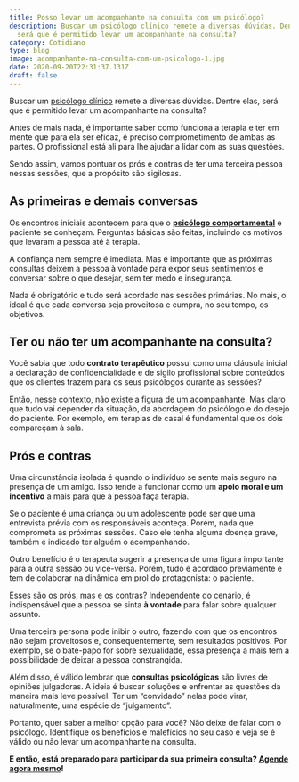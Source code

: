 ```yaml
---
title: Posso levar um acompanhante na consulta com um psicólogo?
description: Buscar um psicólogo clínico remete a diversas dúvidas. Dentre elas,
  será que é permitido levar um acompanhante na consulta?
category: Cotidiano
type: blog
image: acompanhante-na-consulta-com-um-psicologo-1.jpg
date: 2020-09-20T22:31:37.131Z
draft: false
---
```


Buscar um [psicólogo clínico](https://yuribusin.com.br/pra-que-serve-um-psicologo-clinico/) remete a diversas dúvidas. Dentre elas, será que é permitido levar um acompanhante na consulta?

Antes de mais nada, é importante saber como funciona a terapia e ter em mente que para ela ser eficaz, é preciso comprometimento de ambas as partes. O profissional está ali para lhe ajudar a lidar com as suas questões.

Sendo assim, vamos pontuar os prós e contras de ter uma terceira pessoa nessas sessões, que a propósito são sigilosas.

## As primeiras e demais conversas

Os encontros iniciais acontecem para que o **[psicólogo comportamental](https://yuribusin.com.br/)** e paciente se conheçam. Perguntas básicas são feitas, incluindo os motivos que levaram a pessoa até à terapia.

A confiança nem sempre é imediata. Mas é importante que as próximas consultas deixem a pessoa à vontade para expor seus sentimentos e conversar sobre o que desejar, sem ter medo e insegurança.

Nada é obrigatório e tudo será acordado nas sessões primárias. No mais, o ideal é que cada conversa seja proveitosa e cumpra, no seu tempo, os objetivos.

## Ter ou não ter um acompanhante na consulta?

Você sabia que todo **contrato terapêutico** possui como uma cláusula inicial a declaração de confidencialidade e de sigilo profissional sobre conteúdos que os clientes trazem para os seus psicólogos durante as sessões?

Então, nesse contexto, não existe a figura de um acompanhante. Mas claro que tudo vai depender da situação, da abordagem do psicólogo e do desejo do paciente. Por exemplo, em terapias de casal é fundamental que os dois compareçam à sala.

## Prós e contras

Uma circunstância isolada é quando o indivíduo se sente mais seguro na presença de um amigo. Isso tende a funcionar como um **apoio moral e um incentivo** a mais para que a pessoa faça terapia.

Se o paciente é uma criança ou um adolescente pode ser que uma entrevista prévia com os responsáveis aconteça. Porém, nada que comprometa as próximas sessões. Caso ele tenha alguma doença grave, também é indicado ter alguém o acompanhando.

Outro benefício é o terapeuta sugerir a presença de uma figura importante para a outra sessão ou vice-versa. Porém, tudo é acordado previamente e tem de colaborar na dinâmica em prol do protagonista: o paciente.

Esses são os prós, mas e os contras? Independente do cenário, é indispensável que a pessoa se sinta **à vontade** para falar sobre qualquer assunto.

Uma terceira persona pode inibir o outro, fazendo com que os encontros não sejam proveitosos e, consequentemente, sem resultados positivos. Por exemplo, se o bate-papo for sobre sexualidade, essa presença a mais tem a possibilidade de deixar a pessoa constrangida.

Além disso, é válido lembrar que **consultas psicológicas** são livres de opiniões julgadoras. A ideia é buscar soluções e enfrentar as questões da maneira mais leve possível. Ter um “convidado” nelas pode virar, naturalmente, uma espécie de “julgamento”.

Portanto, quer saber a melhor opção para você? Não deixe de falar com o psicólogo. Identifique os benefícios e malefícios no seu caso e veja se é válido ou não levar um acompanhante na consulta.

**E então, está preparado para participar da sua primeira consulta? [Agende agora mesmo](https://yuribusin.com.br/contato/)!**

